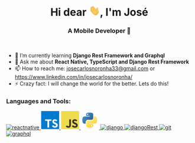 <h1 align="center">Hi dear <img src="./hi.gif" width="30px">, I'm José</h1>
<h3 align="center">A Mobile Developer 📱</h3><br/>

<!--
**JoseCarlos33/JoseCarlos33** is a ✨ _special_ ✨ repository because its `README.md` (this file) appears on your GitHub profile.-->

- 🌱 I’m currently learning **Django Rest Framework and Graphql**
- 💬 Ask me about **React Native, TypeScript and Django Rest Framework**
- 📫 How to reach me: josecarlosnoronha33@gmail.com or https://www.linkedin.com/in/josecarlosnoronha/
- ⚡ Crazy fact: I will change the world for the better. Lets do this!

<h3 align="left">Languages and Tools:</h3>
<p align="left"> 
  <a href="https://reactnative.dev/" target="_blank" rel="noreferrer"> 
    <img src="https://reactnative.dev/img/header_logo.svg" alt="reactnative" width="50" height="50"/> 
  </a> 
  <a href="https://www.typescriptlang.org/" target="_blank" rel="noreferrer"> 
    <img src="https://raw.githubusercontent.com/devicons/devicon/master/icons/typescript/typescript-original.svg" alt="typescript" width="50" height="50"/> 
  </a> 
  <a href="https://developer.mozilla.org/en-US/docs/Web/JavaScript" target="_blank" rel="noreferrer"> 
    <img src="https://raw.githubusercontent.com/devicons/devicon/master/icons/javascript/javascript-original.svg" alt="javascript" width="50" height="50"/> 
  </a> 
  <a href="https://www.python.org" target="_blank" rel="noreferrer"> 
    <img src="https://raw.githubusercontent.com/devicons/devicon/master/icons/python/python-original.svg" alt="python" width="50" height="50"/> 
  </a>
  <a href="https://www.djangoproject.com/" target="_blank" rel="noreferrer"> 
    <img src="https://static.djangoproject.com/img/logo-django.42234b631760.svg" alt="django" width="50" height="50"/>
  </a>
  <a href="https://www.django-rest-framework.org/" target="_blank" rel="noreferrer"> 
    <img src="https://storage.caktusgroup.com/media/blog-images/drf-logo2.png" alt="djangoRest" width="65" height="50"/> 
  </a>
  <a href="https://git-scm.com/" target="_blank" rel="noreferrer"> 
    <img src="https://www.vectorlogo.zone/logos/git-scm/git-scm-icon.svg" alt="git" width="50" height="50"/> 
  </a>
  <a href="https://graphql.org/" target="_blank" rel="noreferrer"> 
    <img src="https://graphql.org/img/og-image.png" alt="graphql" width="110" height="50"/> 
  </a>
  

</p>
